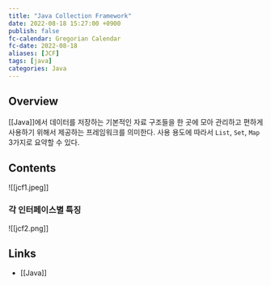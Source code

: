 ```yaml
---
title: "Java Collection Framework"
date: 2022-08-18 15:27:00 +0900
publish: false
fc-calendar: Gregorian Calendar
fc-date: 2022-08-18
aliases: [JCF]
tags: [java]
categories: Java
---
```


## Overview

[[Java]]에서 데이터를 저장하는 기본적인 자료 구조들을 한 곳에 모아 관리하고 편하게 사용하기 위해서 제공하는 프레임워크를 의미한다. 사용 용도에 따라서 `List`, `Set`, `Map` 3가지로 요약할 수 있다.

## Contents

![[jcf1.jpeg]]

### 각 인터페이스별 특징

![[jcf2.png]]

## Links

- [[Java]]
